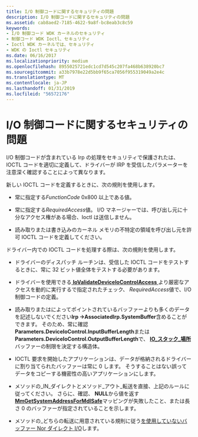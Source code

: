 ```yaml
---
title: I/O 制御コードに関するセキュリティの問題
description: I/O 制御コードに関するセキュリティの問題
ms.assetid: cab8aed2-7185-4622-9a8f-bc8eab3c8c59
keywords:
- I/O 制御コード WDK カーネルのセキュリティ
- 制御コード WDK Ioctl、セキュリティ
- Ioctl WDK カーネルでは、セキュリティ
- WDK の Ioctl セキュリティ
ms.date: 06/16/2017
ms.localizationpriority: medium
ms.openlocfilehash: 8955025721edc1cd7d545c207fa468b638920bc7
ms.sourcegitcommit: a33b7978e22d5bb9f65ca7056f955319049a2e4c
ms.translationtype: MT
ms.contentlocale: ja-JP
ms.lasthandoff: 01/31/2019
ms.locfileid: "56572176"
---
```

# <a name="security-issues-for-io-control-codes"></a>I/O 制御コードに関するセキュリティの問題





I/O 制御コードが含まれている Irp の処理をセキュリティで保護されたは、IOCTL コードを適切に定義して、ドライバーが IRP を受信したパラメーターを注意深く確認することによって異なります。

新しい IOCTL コードを定義するときに、次の規則を使用します。

-   常に指定する*FunctionCode* 0x800 以上である値。

-   常に指定する*RequiredAccess*値。 I/O マネージャーでは、呼び出し元に十分なアクセス権がある場合、Ioctl は送信しません。

-   読み取りまたは書き込みのカーネル メモリの不特定の領域を呼び出し元を許可 IOCTL コードを定義してください。

ドライバー内での IOCTL コードを処理する際は、次の規則を使用します。

-   ドライバーのディスパッチ ルーチンは、受信した IOCTL コードをテストするときに、常に 32 ビット値全体をテストする必要があります。

-   ドライバーを使用できる[ **IoValidateDeviceIoControlAccess** ](https://msdn.microsoft.com/library/windows/hardware/ff550418)より厳密なアクセスを動的に実行するで指定されたチェック、 *RequiredAccess*値で、I/O 制御コードの定義。

-   読み取りまたはによってポイントされているバッファーよりも多くのデータを記述しないでください**Irp -&gt;AssociatedIrp.SystemBuffer**含めることができます。 そのため、常に確認**Parameters.DeviceIoControl.InputBufferLength**または**Parameters.DeviceIoControl.OutputBufferLength**で、 [ **IO\_スタック\_場所**](https://msdn.microsoft.com/library/windows/hardware/ff550659)バッファーの制限を決定する構造体。

-   IOCTL 要求を開始したアプリケーションは、データが格納されるドライバーに割り当てられたバッファーは常に 0 します。 そうすることはない誤ってデータをコピーする機密性の高いアプリケーションにします。

-   メソッドの\_IN\_ダイレクトとメソッド\_アウト\_転送を直接、上記のルールに従ってください。 さらに、確認、 **NULL**から値を返す[ **MmGetSystemAddressForMdlSafe**](https://msdn.microsoft.com/library/windows/hardware/ff554559)マッピングが失敗したこと、または長さ 0 のバッファーが指定されていることを示します。

-   メソッドの\_どちらの転送に用意されている規則に従う[を使用していないバッファー Nor ダイレクト I/O](using-neither-buffered-nor-direct-i-o.md)します。

 

 




